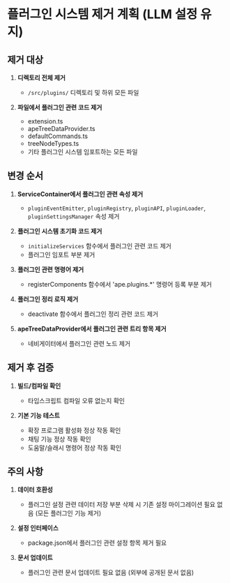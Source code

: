 # 플러그인 시스템 제거 계획 (LLM 설정 유지)

## 제거 대상

1. **디렉토리 전체 제거**
   - `/src/plugins/` 디렉토리 및 하위 모든 파일

2. **파일에서 플러그인 관련 코드 제거**
   - extension.ts
   - apeTreeDataProvider.ts
   - defaultCommands.ts
   - treeNodeTypes.ts
   - 기타 플러그인 시스템 임포트하는 모든 파일

## 변경 순서

1. **ServiceContainer에서 플러그인 관련 속성 제거**
   - `pluginEventEmitter`, `pluginRegistry`, `pluginAPI`, `pluginLoader`, `pluginSettingsManager` 속성 제거

2. **플러그인 시스템 초기화 코드 제거**
   - `initializeServices` 함수에서 플러그인 관련 코드 제거
   - 플러그인 임포트 부분 제거

3. **플러그인 관련 명령어 제거**
   - registerComponents 함수에서 'ape.plugins.*' 명령어 등록 부분 제거

4. **플러그인 정리 로직 제거**
   - deactivate 함수에서 플러그인 정리 관련 코드 제거

5. **apeTreeDataProvider에서 플러그인 관련 트리 항목 제거**
   - 네비게이터에서 플러그인 관련 노드 제거

## 제거 후 검증

1. **빌드/컴파일 확인**
   - 타입스크립트 컴파일 오류 없는지 확인

2. **기본 기능 테스트**
   - 확장 프로그램 활성화 정상 작동 확인
   - 채팅 기능 정상 작동 확인
   - 도움말/슬래시 명령어 정상 작동 확인

## 주의 사항

1. **데이터 호환성**
   - 플러그인 설정 관련 데이터 저장 부분 삭제 시 기존 설정 마이그레이션 필요 없음 (모든 플러그인 기능 제거)

2. **설정 인터페이스**
   - package.json에서 플러그인 관련 설정 항목 제거 필요

3. **문서 업데이트**
   - 플러그인 관련 문서 업데이트 필요 없음 (외부에 공개된 문서 없음)